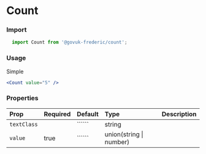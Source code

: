 Count
=====

### Import
```js
  import Count from '@govuk-frederic/count';
```
<!-- STORY -->

### Usage

Simple
```jsx
<Count value="5" />
```

### Properties
Prop | Required | Default | Type | Description
:--- | :------- | :------ | :--- | :----------
 `textClass` |  | `````` | string | 
 `value` | true | `````` | union(string \| number) | 


